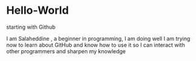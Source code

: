 # Hello-World
starting with Github

I am Salaheddine , a beginner in programming, I am doing well
I am trying now to learn about GitHub and know how to use it so I can interact with other programmers 
and sharpen my knowledge
